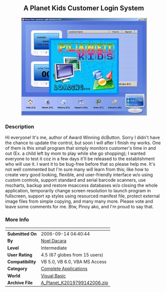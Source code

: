 ﻿<div align="center">

## A Planet Kids Customer Login System

<img src="PIC200691445251197.JPG">
</div>

### Description

Hi everyone! It's me, author of Award Winning dcButton. Sorry I didn't have the chance to update the control, but soon I will after I finish my works. One of them is this small program that simply monitors customer's time in and out (Ex. a child left by mom to play while she go shopping); I wanted everyone to test it coz in a few days it'll be released to the establishment who will use it. I want it to be bug-free before that so please help me. It's not well commented but I'm sure many will learn from this; like how to create very good looking, flexible, and user-friendly interface w/o using custom controls, support standard and serial barcode scanners, use mscharts, backup and restore msaccess databases w/o closing the whole application, temporarily change screen resolution to launch program in fullscreen, support xp styles using resourced manifest file, protect external image files from simple copying, and many many more. Please vote and leave some comments for me. Btw, Pinoy ako, and I'm proud to say that.
 
### More Info
 


<span>             |<span>
---                |---
**Submitted On**   |2006-09-14 04:40:44
**By**             |[Noel Dacara](https://github.com/Planet-Source-Code/PSCIndex/blob/master/ByAuthor/noel-dacara.md)
**Level**          |Intermediate
**User Rating**    |4.5 (67 globes from 15 users)
**Compatibility**  |VB 5\.0, VB 6\.0, VBA MS Access
**Category**       |[Complete Applications](https://github.com/Planet-Source-Code/PSCIndex/blob/master/ByCategory/complete-applications__1-27.md)
**World**          |[Visual Basic](https://github.com/Planet-Source-Code/PSCIndex/blob/master/ByWorld/visual-basic.md)
**Archive File**   |[A\_Planet\_K2019799142006\.zip](https://github.com/Planet-Source-Code/noel-dacara-a-planet-kids-customer-login-system__1-66559/archive/master.zip)








